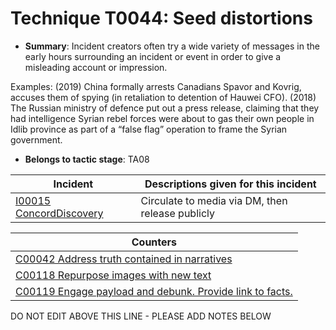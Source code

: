 # Technique T0044: Seed distortions

* **Summary**: Incident creators often try a wide variety of messages in the early hours surrounding an incident or event in order to give a misleading account or impression. 

Examples: (2019) China formally arrests Canadians Spavor and Kovrig, accuses them of spying (in retaliation to detention of Hauwei CFO). (2018) The Russian ministry of defence put out a press release, claiming that they had intelligence Syrian rebel forces were about to gas their own people in Idlib province as part of a “false flag” operation to frame the Syrian government.

* **Belongs to tactic stage**: TA08


| Incident | Descriptions given for this incident |
| -------- | -------------------- |
| [I00015 ConcordDiscovery](../incidents/I00015.md) | Circulate to media via DM, then release publicly |



| Counters |
| -------- |
| [C00042 Address truth contained in narratives](../counters/C00042.md) |
| [C00118 Repurpose images with new text](../counters/C00118.md) |
| [C00119 Engage payload and debunk. Provide link to facts. ](../counters/C00119.md) |


DO NOT EDIT ABOVE THIS LINE - PLEASE ADD NOTES BELOW